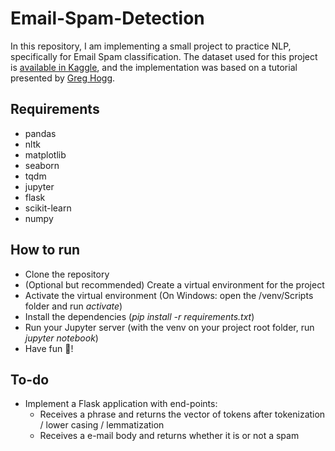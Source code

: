 # Email-Spam-Detection

In this repository, I am implementing a small project to practice NLP, specifically for Email Spam classification.  The dataset used for this project is [available in Kaggle](https://www.kaggle.com/datasets/uciml/sms-spam-collection-dataset), and the implementation was based on a tutorial presented by [Greg Hogg](https://www.youtube.com/watch?v=hOuvYcw_sVQ).

## Requirements

 * pandas
 * nltk
 * matplotlib
 * seaborn
 * tqdm
 * jupyter
 * flask
 * scikit-learn
 * numpy

## How to run

 * Clone the repository
 * (Optional but recommended) Create a virtual environment for the project
 * Activate the virtual environment (On Windows: open the /venv/Scripts folder and run *activate*)
 * Install the dependencies (*pip install -r requirements.txt*)
 * Run your Jupyter server (with the venv on your project root folder, run *jupyter notebook*)
 * Have fun 🙂!

## To-do

 * Implement a Flask application with end-points:
   * Receives a phrase and returns the vector of tokens after tokenization / lower casing / lemmatization
   * Receives a e-mail body and returns whether it is or not a spam
